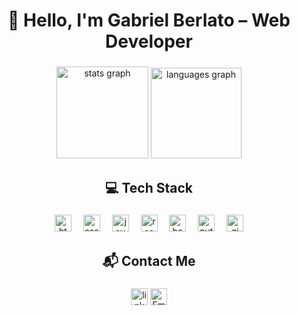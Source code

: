 <h1 align="center">👋 Hello, I'm Gabriel Berlato – Web Developer</h1>

###

<div align="left">
</div>

###

<div align="center">
  <img src="https://github-readme-stats.vercel.app/api?username=devberlato&hide_title=false&hide_rank=false&show_icons=true&include_all_commits=true&count_private=true&disable_animations=false&theme=github_dark&locale=en&hide_border=false&order=1&custom_title=Devberlato" height="147" alt="stats graph"  />
  <img src="https://github-readme-stats.vercel.app/api/top-langs?username=devberlato&locale=en&hide_title=false&layout=compact&card_width=320&langs_count=5&theme=github_dark&hide_border=false&order=2" height="145" alt="languages graph"  />
</div>

###

<h2 align="center">💻 Tech Stack</h2>

###

<div align="center">
  <img src="https://img.shields.io/badge/HTML5-E34F26?logo=html5&logoColor=white&style=for-the-badge" height="27" alt="html5 logo"  />
  <img width="11" />
  <img src="https://img.shields.io/badge/CSS3-1572B6?logo=css3&logoColor=white&style=for-the-badge" height="27" alt="css3 logo"  />
  <img width="11" />
  <img src="https://img.shields.io/badge/JavaScript-F7DF1E?logo=javascript&logoColor=black&style=for-the-badge" height="27" alt="javascript logo"  />
  <img width="11" />
  <img src="https://img.shields.io/badge/React-61DAFB?logo=react&logoColor=black&style=for-the-badge" height="27" alt="react logo"  />
  <img width="11" />
  <img src="https://img.shields.io/badge/Bootstrap-7952B3?logo=bootstrap&logoColor=white&style=for-the-badge" height="27" alt="bootstrap logo"  />
  <img width="11" />
  <img src="https://img.shields.io/badge/Python-3776AB?logo=python&logoColor=white&style=for-the-badge" height="27" alt="python logo"  />
  <img width="11" />
  <img src="https://img.shields.io/badge/GIMP-5C5543?logo=gimp&logoColor=white&style=for-the-badge" height="27" alt="gimp logo"  />
</div>

###

<h2 align="center">📬 Contact Me</h2>

###

<div align="center">
  <img src="https://img.shields.io/badge/LinkedIn-0A66C2?logo=linkedin&logoColor=white&style=for-the-badge" height="27" alt="linkedin logo"  />
    <a href="mailto:berlatobielofc@gmail.com">
    <img alt="Email" src="https://img.shields.io/badge/Email-EA4335?style=for-the-badge&logo=gmail&logoColor=white" height="27">
</div>



